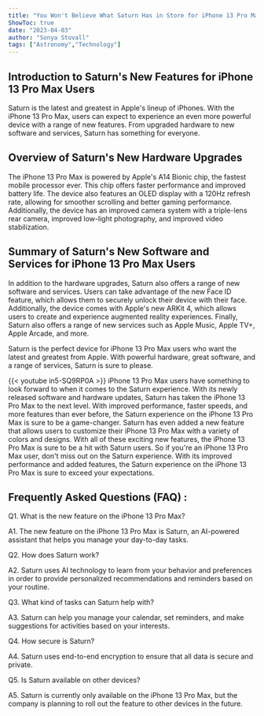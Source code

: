 ```yaml
---
title: "You Won't Believe What Saturn Has in Store for iPhone 13 Pro Max Users!"
ShowToc: true 
date: "2023-04-03"
author: "Sonya Stovall" 
tags: ["Astronomy","Technology"]
---
```

## Introduction to Saturn's New Features for iPhone 13 Pro Max Users 

Saturn is the latest and greatest in Apple's lineup of iPhones. With the iPhone 13 Pro Max, users can expect to experience an even more powerful device with a range of new features. From upgraded hardware to new software and services, Saturn has something for everyone. 

## Overview of Saturn's New Hardware Upgrades 

The iPhone 13 Pro Max is powered by Apple's A14 Bionic chip, the fastest mobile processor ever. This chip offers faster performance and improved battery life. The device also features an OLED display with a 120Hz refresh rate, allowing for smoother scrolling and better gaming performance. Additionally, the device has an improved camera system with a triple-lens rear camera, improved low-light photography, and improved video stabilization. 

## Summary of Saturn's New Software and Services for iPhone 13 Pro Max Users

In addition to the hardware upgrades, Saturn also offers a range of new software and services. Users can take advantage of the new Face ID feature, which allows them to securely unlock their device with their face. Additionally, the device comes with Apple's new ARKit 4, which allows users to create and experience augmented reality experiences. Finally, Saturn also offers a range of new services such as Apple Music, Apple TV+, Apple Arcade, and more. 

Saturn is the perfect device for iPhone 13 Pro Max users who want the latest and greatest from Apple. With powerful hardware, great software, and a range of services, Saturn is sure to please.

{{< youtube in5-SQ9RP0A >}} 
iPhone 13 Pro Max users have something to look forward to when it comes to the Saturn experience. With its newly released software and hardware updates, Saturn has taken the iPhone 13 Pro Max to the next level. With improved performance, faster speeds, and more features than ever before, the Saturn experience on the iPhone 13 Pro Max is sure to be a game-changer. Saturn has even added a new feature that allows users to customize their iPhone 13 Pro Max with a variety of colors and designs. With all of these exciting new features, the iPhone 13 Pro Max is sure to be a hit with Saturn users. So if you're an iPhone 13 Pro Max user, don't miss out on the Saturn experience. With its improved performance and added features, the Saturn experience on the iPhone 13 Pro Max is sure to exceed your expectations.

## Frequently Asked Questions (FAQ) :
Q1. What is the new feature on the iPhone 13 Pro Max?

A1. The new feature on the iPhone 13 Pro Max is Saturn, an AI-powered assistant that helps you manage your day-to-day tasks.

Q2. How does Saturn work?

A2. Saturn uses AI technology to learn from your behavior and preferences in order to provide personalized recommendations and reminders based on your routine.

Q3. What kind of tasks can Saturn help with?

A3. Saturn can help you manage your calendar, set reminders, and make suggestions for activities based on your interests.

Q4. How secure is Saturn?

A4. Saturn uses end-to-end encryption to ensure that all data is secure and private.

Q5. Is Saturn available on other devices?

A5. Saturn is currently only available on the iPhone 13 Pro Max, but the company is planning to roll out the feature to other devices in the future.


